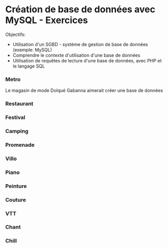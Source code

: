 # Création de base de données avec MySQL - Exercices

Objectifs:
- Utilisation d'un SGBD - système de gestion de base de données (exemple: MySQL)
- Comprendre le contexte d'utilisation d'une base de données 
- Utilisation de requêtes de lecture d'une base de données, avec PHP et le langage SQL 

### Metro

Le magasin de mode Dolqué Gabanna aimerait créer une base de données 

### Restaurant

### Festival 

### Camping

### Promenade

### Villo

### Piano

### Peinture 

### Couture

### VTT 

### Chant 

### Chill
